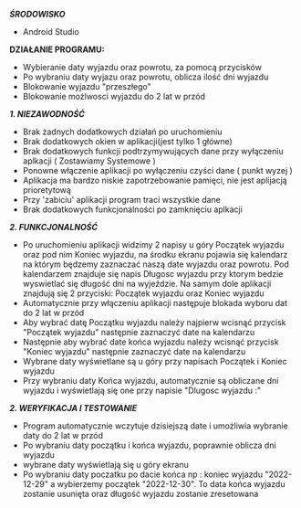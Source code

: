 <strong><em> ŚRODOWISKO </strong></em>
- Android Studio

<b>DZIAŁANIE PROGRAMU:</b>

- Wybieranie daty wyjazdu oraz powrotu, za pomocą przycisków
- Po wybraniu daty wyjazu oraz powrotu, oblicza ilość dni wyjazdu
- Blokowanie wyjazdu "przeszłego"
- Blokowanie możlwosci wyjazdu do 2 lat w przód

<strong><em> 1. NIEZAWODNOŚĆ </strong></em>

- Brak żadnych dodatkowych działań po uruchomieniu
- Brak dodatkowych okien w aplikacji(jest tylko 1 główne)
- Brak dodatkowych funkcji podtrzymywujących dane przy wyłączeniu aplkacji ( Zostawiamy Systemowe )
- Ponowne włączenie aplikacji po wyłączeniu czyści dane ( punkt wyzej )
- Aplikacja ma bardzo niskie zapotrzebowanie pamięci, nie jest aplijacją prioretytową
- Przy 'zabiciu' aplikacji program traci wszystkie dane
- Brak dodatkowych funkcjonalności po zamknięciu aplkacji

<strong><em> 2. FUNKCJONALNOŚĆ </strong></em>

- Po uruchomieniu aplikacji widzimy 2 napisy u góry Początek wyjazdu oraz pod nim Koniec wyjazdu, na środku ekranu pojawia się kalendarz na którym będzemy zaznaczać naszą date wyjazdu oraz powrotu. Pod kalendarzem znajduje się napis Długosc wyjazdu przy ktorym bedzie wyswietlać się długość dni na wyjeździe. Na samym dole aplikacji znajdują się 2 przyciski: Początek wyjazdu oraz Koniec wyjazdu
- Automatycznie przy włączeniu aplikacji następuje blokada wyboru dat do 2 lat w przód
- Aby wybrać datę Początku wyjazdu należy najpierw wcisnąć przycisk "Początek wyjazdu" następnie zaznaczyć date na kalendarzu
- Następnie aby wybrać date końca wyjazdu należy wcisnąć przycisk "Koniec wyjazdu" następnie zaznaczyć date na kalendarzu
- Wybrane daty wyświetlane są u góry przy napisach Początek i Koniec wyjazdu
- Przy wybraniu daty Końca wyjazdu, automatycznie są obliczane dni wyjazdu i wyświetlają się one przy napisie "Dlugosc wyjazdu :"

<strong><em> 2. WERYFIKACJA I TESTOWANIE </strong></em>

- Program automatycznie wczytuje dzisiejszą date i umożliwia wybranie daty do 2 lat w przód
- Po wybraniu daty początku i końca wyjazdu, poprawnie oblicza dni wyjazdu
- wybrane daty wyświetlają się u góry ekranu
- Po wybraniu daty poczatku po dacie końca np : koniec wyjazdu "2022-12-29" a wybierzemy początek "2022-12-30". To data końca wyjazdu zostanie usunięta oraz długość wyjazdu zostanie zresetowana
